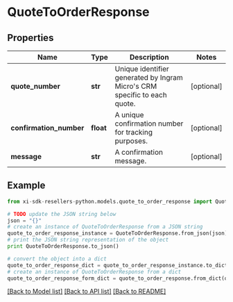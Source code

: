 # QuoteToOrderResponse


## Properties

Name | Type | Description | Notes
------------ | ------------- | ------------- | -------------
**quote_number** | **str** | Unique identifier generated by Ingram Micro&#39;s CRM specific to each quote. | [optional] 
**confirmation_number** | **float** | A unique confirmation number for tracking purposes. | [optional] 
**message** | **str** | A confirmation message. | [optional] 

## Example

```python
from xi-sdk-resellers-python.models.quote_to_order_response import QuoteToOrderResponse

# TODO update the JSON string below
json = "{}"
# create an instance of QuoteToOrderResponse from a JSON string
quote_to_order_response_instance = QuoteToOrderResponse.from_json(json)
# print the JSON string representation of the object
print QuoteToOrderResponse.to_json()

# convert the object into a dict
quote_to_order_response_dict = quote_to_order_response_instance.to_dict()
# create an instance of QuoteToOrderResponse from a dict
quote_to_order_response_form_dict = quote_to_order_response.from_dict(quote_to_order_response_dict)
```
[[Back to Model list]](../README.md#documentation-for-models) [[Back to API list]](../README.md#documentation-for-api-endpoints) [[Back to README]](../README.md)


